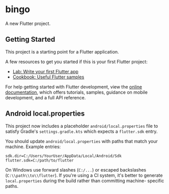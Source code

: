 # bingo

A new Flutter project.

## Getting Started

This project is a starting point for a Flutter application.

A few resources to get you started if this is your first Flutter project:

- [Lab: Write your first Flutter app](https://docs.flutter.dev/get-started/codelab)
- [Cookbook: Useful Flutter samples](https://docs.flutter.dev/cookbook)

For help getting started with Flutter development, view the
[online documentation](https://docs.flutter.dev/), which offers tutorials,
samples, guidance on mobile development, and a full API reference.

## Android local.properties

This project now includes a placeholder `android/local.properties` file to
satisfy Gradle's `settings.gradle.kts` which expects a `flutter.sdk` entry.

You should update `android/local.properties` with paths that match your
machine. Example entries:

```
sdk.dir=C:/Users/YourUser/AppData/Local/Android/Sdk
flutter.sdk=C:/path/to/flutter
```

On Windows use forward slashes (`C:/...`) or escaped backslashes
(`C:\\path\\to\\flutter`). If you're using a CI system, it's better to
generate `local.properties` during the build rather than committing machine-
specific paths.

